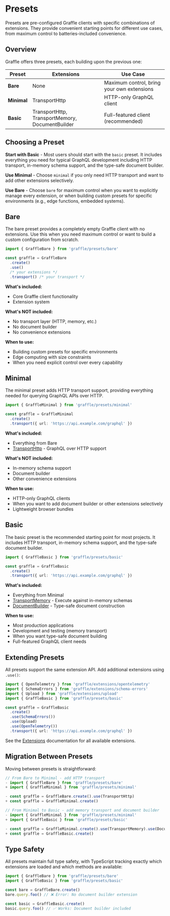 # Presets

Presets are pre-configured Graffle clients with specific combinations of extensions. They provide convenient starting points for different use cases, from maximum control to batteries-included convenience.

## Overview

Graffle offers three presets, each building upon the previous one:

| Preset      | Extensions                                      | Use Case                                   |
| ----------- | ----------------------------------------------- | ------------------------------------------ |
| **Bare**    | None                                            | Maximum control, bring your own extensions |
| **Minimal** | TransportHttp                                   | HTTP-only GraphQL client                   |
| **Basic**   | TransportHttp, TransportMemory, DocumentBuilder | Full-featured client (recommended)         |

## Choosing a Preset

**Start with Basic** - Most users should start with the `basic` preset. It includes everything you need for typical GraphQL development including HTTP transport, in-memory schema support, and the type-safe document builder.

**Use Minimal** - Choose `minimal` if you only need HTTP transport and want to add other extensions selectively.

**Use Bare** - Choose `bare` for maximum control when you want to explicitly manage every extension, or when building custom presets for specific environments (e.g., edge functions, embedded systems).

## Bare

The bare preset provides a completely empty Graffle client with no extensions. Use this when you need maximum control or want to build a custom configuration from scratch.

```ts
import { GraffleBare } from 'graffle/presets/bare'

const graffle = GraffleBare
  .create()
  .use()
  /* your extensions */
  .transport() /* your transport */
```

**What's included:**

- Core Graffle client functionality
- Extension system

**What's NOT included:**

- No transport layer (HTTP, memory, etc.)
- No document builder
- No convenience extensions

**When to use:**

- Building custom presets for specific environments
- Edge computing with size constraints
- When you need explicit control over every capability

## Minimal

The minimal preset adds HTTP transport support, providing everything needed for querying GraphQL APIs over HTTP.

```ts
import { GraffleMinimal } from 'graffle/presets/minimal'

const graffle = GraffleMinimal
  .create()
  .transport({ url: 'https://api.example.com/graphql' })
```

**What's included:**

- Everything from Bare
- [TransportHttp](/extensions/transport-http.md) - GraphQL over HTTP support

**What's NOT included:**

- In-memory schema support
- Document builder
- Other convenience extensions

**When to use:**

- HTTP-only GraphQL clients
- When you want to add document builder or other extensions selectively
- Lightweight browser bundles

## Basic

The basic preset is the recommended starting point for most projects. It includes HTTP transport, in-memory schema support, and the type-safe document builder.

```ts
import { GraffleBasic } from 'graffle/presets/basic'

const graffle = GraffleBasic
  .create()
  .transport({ url: 'https://api.example.com/graphql' })
```

**What's included:**

- Everything from Minimal
- [TransportMemory](/extensions/transport-memory.md) - Execute against in-memory schemas
- [DocumentBuilder](/extensions/document-builder.md) - Type-safe document construction

**When to use:**

- Most production applications
- Development and testing (memory transport)
- When you want type-safe document building
- Full-featured GraphQL client needs

## Extending Presets

All presets support the same extension API. Add additional extensions using `.use()`:

```ts
import { OpenTelemetry } from 'graffle/extensions/opentelemetry'
import { SchemaErrors } from 'graffle/extensions/schema-errors'
import { Upload } from 'graffle/extensions/upload'
import { GraffleBasic } from 'graffle/presets/basic'

const graffle = GraffleBasic
  .create()
  .use(SchemaErrors())
  .use(Upload)
  .use(OpenTelemetry())
  .transport({ url: 'https://api.example.com/graphql' })
```

See the [Extensions](/extensions/) documentation for all available extensions.

## Migration Between Presets

Moving between presets is straightforward:

```ts
// From Bare to Minimal - add HTTP transport
- import { GraffleBare } from 'graffle/presets/bare'
+ import { GraffleMinimal } from 'graffle/presets/minimal'

- const graffle = GraffleBare.create().use(TransportHttp)
+ const graffle = GraffleMinimal.create()

// From Minimal to Basic - add memory transport and document builder
- import { GraffleMinimal } from 'graffle/presets/minimal'
+ import { GraffleBasic } from 'graffle/presets/basic'

- const graffle = GraffleMinimal.create().use(TransportMemory).use(DocumentBuilder)
+ const graffle = GraffleBasic.create()
```

## Type Safety

All presets maintain full type safety, with TypeScript tracking exactly which extensions are loaded and which methods are available:

```ts
import { GraffleBare } from 'graffle/presets/bare'
import { GraffleBasic } from 'graffle/presets/basic'

const bare = GraffleBare.create()
bare.query.foo() // ❌ Error: No document builder extension

const basic = GraffleBasic.create()
basic.query.foo() // ✅ Works: Document builder included
```
